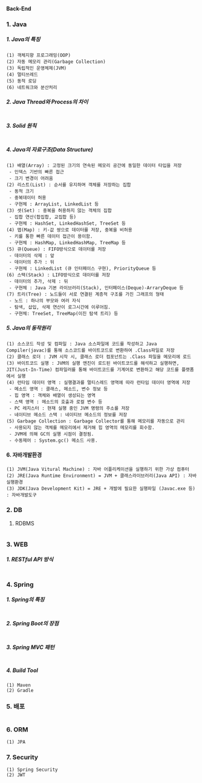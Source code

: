 #### Back-End

### 1. Java

##### 1. Java의 특징
```
(1) 객체지향 프로그래밍(OOP)
(2) 자동 메모리 관리(Garbage Collection)
(3) 독립적인 운영체제(JVM)
(4) 멀티쓰레드
(5) 동적 로딩
(6) 네트워크와 분산처리
```
##### 2. Java Thread와 Process의 차이
```
```
##### 3. Solid 원칙
```
```
##### 4. Java의 자료구조(Data Structure)
```
(1) 배열(Array) : 고정된 크기의 연속된 메모리 공간에 동일한 데이터 타입을 저장
 - 인덱스 기반의 빠른 접근
 - 크기 변경이 어려움
(2) 리스트(List) : 순서를 유지하며 객체를 저장하는 집합
 - 동적 크기
 - 중복데이터 허용
 - 구현체 : ArrayList, LinkedList 등
(3) 셋(Set) : 중복을 허용하지 않는 객체의 집합
 - 집합 연산(합집합, 교집합 등)
 - 구현체 : HashSet, LinkedHashSet, TreeSet 등
(4) 맵(Map) : 키-값 쌍으로 데이터를 저장, 중복을 비허용
 - 키를 통한 빠른 데이터 접근이 용이함.
 - 구현체 : HashMap, LinkedHashMap, TreeMap 등
(5) 큐(Queue) : FIFO방식으로 데이터를 저장
 - 데이터의 삭제 : 앞
 - 데이터의 추가 : 뒤
 - 구현체 : LinkedList (큐 인터페이스 구현), PriorityQueue 등
(6) 스택(Stack) : LIFO방식으로 데이터를 저장
 - 데이터의 추가, 삭제 : 뒤
 - 구현체 : Java 기본 라이브러리(Stack), 인터페이스(Deque)-ArraryDeque 등
(7) 트리(Tree) : 노드들이 서로 연결된 계층적 구조를 가진 그래프의 형태
 - 노드 : 하나의 부모와 여러 자식
 - 탐색, 삽입, 삭제 연산이 로그시간에 이루어짐.
 - 구현체: TreeSet, TreeMap(이진 탐색 트리) 등
```
##### 5. Java의 동작원리
```
(1) 소스코드 작성 및 컴파일 : Java 소스파일에 코드를 작성하고 Java Compiler(javac)를 통해 소스코드를 바이트코드로 변환하여 .Class파일로 저장
(2) 클래스 로더 : JVM 시작 시, 클래스 로더 컴포넌트는 .Class 파일을 메모리에 로드
(3) 바이트코드 실행 : JVM의 실행 엔진이 로드된 바이트코드를 해석하고 실행하면, JIT(Just-In-Time) 컴파일러를 통해 바이트코드를 기계어로 변환하고 해당 코드를 플랫폼에서 실행
(4) 런타임 데이터 영역 : 실행결과를 멀티스레드 영역에 따라 런타임 데이터 영역에 저장
 - 메소드 영역 : 클래스, 메소드, 변수 정보 등
 - 힙 영역 : 객체와 배열이 생성되는 영역
 - 스택 영역 : 메소드의 호출과 로컬 변수 등
 - PC 레지스터 : 현재 실행 중인 JVM 명령의 주소를 저장
 - 네이티브 메소드 스택 : 네이티브 메소드의 정보를 저장
(5) Garbage Collection : Garbage Collector를 통해 메모리를 자동으로 관리
 - 사용되지 않는 객체를 메모리에서 제거해 힙 영역의 메모리를 회수함.
 - JVM에 의해 GC의 실행 시점이 결정됨.
 - 수동제어 : System.gc() 메소드 사용.
```

#### 6. 자바개발환경
```
(1) JVM(Java Vitural Machine) : 자바 어플리케이션을 실행하기 위한 가상 컴퓨터
(2) JRE(Java Runtime Environment) = JVM + 클래스라이브러리(Java API) : 자바실행환경
(3) JDK(Java Development Kit) = JRE + 개발에 필요한 실행파일 (Javac.exe 등) : 자바개발도구
```

### 2. DB
1. RDBMS
```
```

### 3. WEB
##### 1. RESTful API 방식
```
``` 

### 4. Spring
##### 1. Spring의 특징
```
```
##### 2. Spring Boot의 장점
```
```
##### 3. Spring MVC 패턴
```
```
##### 4. Build Tool
```
(1) Maven
(2) Gradle
```

### 5. 배포
```
```

### 6. ORM
```
(1) JPA
```

### 7. Security
```
(1) Spring Security
(2) JWT
```

